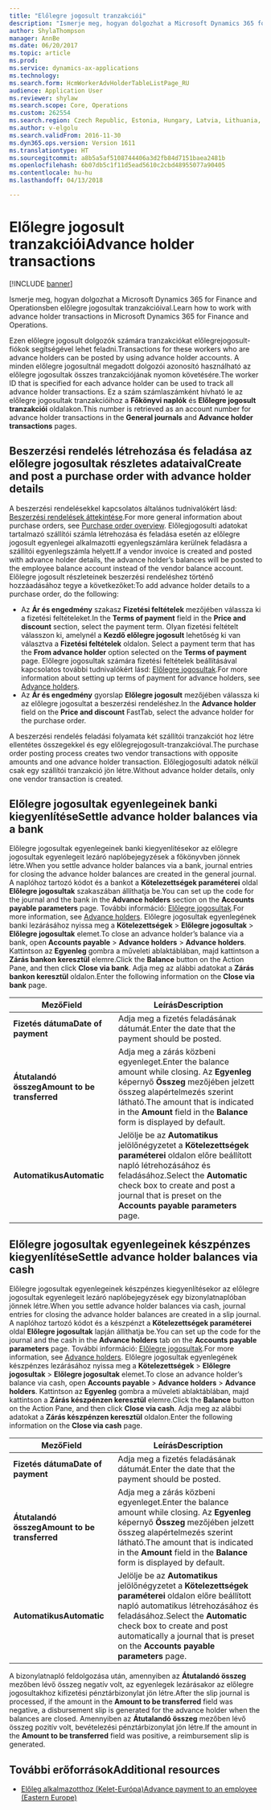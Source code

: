 ```yaml
---
title: "Előlegre jogosult tranzakciói"
description: "Ismerje meg, hogyan dolgozhat a Microsoft Dynamics 365 for Finance and Operationsben előlegre jogosultak tranzakcióival."
author: ShylaThompson
manager: AnnBe
ms.date: 06/20/2017
ms.topic: article
ms.prod: 
ms.service: dynamics-ax-applications
ms.technology: 
ms.search.form: HcmWorkerAdvHolderTableListPage_RU
audience: Application User
ms.reviewer: shylaw
ms.search.scope: Core, Operations
ms.custom: 262554
ms.search.region: Czech Republic, Estonia, Hungary, Latvia, Lithuania, Poland, Russia
ms.author: v-elgolu
ms.search.validFrom: 2016-11-30
ms.dyn365.ops.version: Version 1611
ms.translationtype: HT
ms.sourcegitcommit: a8b5a5af5108744406a3d2fb84d7151baea2481b
ms.openlocfilehash: 6b07db5c1f11d5ead5610c2cbd48955077a90405
ms.contentlocale: hu-hu
ms.lasthandoff: 04/13/2018

---
```


# <a name="advance-holder-transactions"></a><span data-ttu-id="e122f-103">Előlegre jogosult tranzakciói</span><span class="sxs-lookup"><span data-stu-id="e122f-103">Advance holder transactions</span></span>

[!INCLUDE [banner](../includes/banner.md)]

<span data-ttu-id="e122f-104">Ismerje meg, hogyan dolgozhat a Microsoft Dynamics 365 for Finance and Operationsben előlegre jogosultak tranzakcióival.</span><span class="sxs-lookup"><span data-stu-id="e122f-104">Learn how to work with advance holder transactions in Microsoft Dynamics 365 for Finance and Operations.</span></span>

<span data-ttu-id="e122f-105">Ezen előlegre jogosult dolgozók számára tranzakciókat előlegrejogosult-fiókok segítségével lehet feladni.</span><span class="sxs-lookup"><span data-stu-id="e122f-105">Transactions for these workers who are advance holders can be posted by using advance holder accounts.</span></span> <span data-ttu-id="e122f-106">A minden előlegre jogosultnál megadott dolgozói azonosító használható az előlegre jogosultak összes tranzakciójának nyomon követésére.</span><span class="sxs-lookup"><span data-stu-id="e122f-106">The worker ID that is specified for each advance holder can be used to track all advance holder transactions.</span></span> <span data-ttu-id="e122f-107">Ez a szám számlaszámként hívható le az előlegre jogosultak tranzakcióihoz a **Főkönyvi naplók** és **Előlegre jogosult tranzakciói** oldalakon.</span><span class="sxs-lookup"><span data-stu-id="e122f-107">This number is retrieved as an account number for advance holder transactions in the **General journals** and **Advance holder transactions** pages.</span></span>

## <a name="create-and-post-a-purchase-order-with-advance-holder-details"></a><span data-ttu-id="e122f-108">Beszerzési rendelés létrehozása és feladása az előlegre jogosultak részletes adataival</span><span class="sxs-lookup"><span data-stu-id="e122f-108">Create and post a purchase order with advance holder details</span></span>
<span data-ttu-id="e122f-109">A beszerzési rendelésekkel kapcsolatos általános tudnivalókért lásd: [Beszerzési rendelések áttekintése](../../supply-chain/procurement/purchase-order-overview.md).</span><span class="sxs-lookup"><span data-stu-id="e122f-109">For more general information about purchase orders, see [Purchase order overview](../../supply-chain/procurement/purchase-order-overview.md).</span></span> <span data-ttu-id="e122f-110">Előlegjogosulti adatokat tartalmazó szállítói számla létrehozása és feladása esetén az előlegre jogosult egyenlegei alkalmazotti egyenlegszámlára kerülnek feladásra a szállítói egyenlegszámla helyett.</span><span class="sxs-lookup"><span data-stu-id="e122f-110">If a vendor invoice is created and posted with advance holder details, the advance holder’s balances will be posted to the employee balance account instead of the vendor balance account.</span></span> <span data-ttu-id="e122f-111">Előlegre jogosult részleteinek beszerzési rendeléshez történő hozzáadásához tegye a következőket:</span><span class="sxs-lookup"><span data-stu-id="e122f-111">To add advance holder details to a purchase order, do the following:</span></span>

-   <span data-ttu-id="e122f-112">Az **Ár és engedmény** szakasz **Fizetési feltételek** mezőjében válassza ki a fizetési feltételeket.</span><span class="sxs-lookup"><span data-stu-id="e122f-112">In the **Terms of payment** field in the **Price and discount** section, select the payment term.</span></span> <span data-ttu-id="e122f-113"><!---For more information about **Terms of payment**, see [Define vendor payment terms](../accounts-payable/tasks/define-vendor-payment-terms.md).--> Olyan fizetési feltételt válasszon ki, amelynél a **Kezdő előlegre jogosult** lehetőség ki van választva a **Fizetési feltételek** oldalon.</span><span class="sxs-lookup"><span data-stu-id="e122f-113"><!---For more information about **Terms of payment**, see [Define vendor payment terms](../accounts-payable/tasks/define-vendor-payment-terms.md).--> Select a payment term that has the **From advance holder** option selected on the **Terms of payment** page.</span></span> <span data-ttu-id="e122f-114">Előlegre jogosultak számára fizetési feltételek beállításával kapcsolatos további tudnivalókért lásd: [Előlegre jogosultak](emea-advance-holders.md).</span><span class="sxs-lookup"><span data-stu-id="e122f-114">For more information about setting up terms of payment for advance holders, see [Advance holders](emea-advance-holders.md).</span></span>
-   <span data-ttu-id="e122f-115">Az **Ár és engedmény** gyorslap **Előlegre jogosult** mezőjében válassza ki az előlegre jogosultat a beszerzési rendeléshez.</span><span class="sxs-lookup"><span data-stu-id="e122f-115">In the **Advance holder** field on the **Price and discount** FastTab, select the advance holder for the purchase order.</span></span>

<span data-ttu-id="e122f-116">A beszerzési rendelés feladási folyamata két szállítói tranzakciót hoz létre ellentétes összegekkel és egy előlegrejogosult-tranzakcióval.</span><span class="sxs-lookup"><span data-stu-id="e122f-116">The purchase order posting process creates two vendor transactions with opposite amounts and one advance holder transaction.</span></span> <span data-ttu-id="e122f-117">Előlegjogosulti adatok nélkül csak egy szállítói tranzakció jön létre.</span><span class="sxs-lookup"><span data-stu-id="e122f-117">Without advance holder details, only one vendor transaction is created.</span></span>

## <a name="settle-advance-holder-balances-via-a-bank"></a><span data-ttu-id="e122f-118">Előlegre jogosultak egyenlegeinek banki kiegyenlítése</span><span class="sxs-lookup"><span data-stu-id="e122f-118">Settle advance holder balances via a bank</span></span>
<span data-ttu-id="e122f-119">Előlegre jogosultak egyenlegeinek banki kiegyenlítésekor az előlegre jogosultak egyenlegeit lezáró naplóbejegyzések a főkönyvben jönnek létre.</span><span class="sxs-lookup"><span data-stu-id="e122f-119">When you settle advance holder balances via a bank, journal entries for closing the advance holder balances are created in the general journal.</span></span> <span data-ttu-id="e122f-120">A naplóhoz tartozó kódot és a bankot a **Kötelezettségek paraméterei** oldal **Előlegre jogosultak** szakaszában állíthatja be.</span><span class="sxs-lookup"><span data-stu-id="e122f-120">You can set up the code for the journal and the bank in the **Advance holders** section on the **Accounts payable parameters** page.</span></span> <span data-ttu-id="e122f-121">További információ: [Előlegre jogosultak](emea-advance-holders.md).</span><span class="sxs-lookup"><span data-stu-id="e122f-121">For more information, see [Advance holders](emea-advance-holders.md).</span></span> <span data-ttu-id="e122f-122">Előlegre jogosultak egyenlegének banki lezárásához nyissa meg a **Kötelezettségek** &gt; **Előlegre jogosultak** &gt; **Előlegre jogosultak** elemet.</span><span class="sxs-lookup"><span data-stu-id="e122f-122">To close an advance holder’s balance via a bank, open **Accounts payable** &gt; **Advance holders** &gt; **Advance holders**.</span></span> <span data-ttu-id="e122f-123">Kattintson az **Egyenleg** gombra a műveleti ablaktáblában, majd kattintson a **Zárás bankon keresztül** elemre.</span><span class="sxs-lookup"><span data-stu-id="e122f-123">Click the **Balance** button on the Action Pane, and then click **Close via bank**.</span></span> <span data-ttu-id="e122f-124">Adja meg az alábbi adatokat a **Zárás bankon keresztül** oldalon.</span><span class="sxs-lookup"><span data-stu-id="e122f-124">Enter the following information on the **Close via bank** page.</span></span>

| <span data-ttu-id="e122f-125">Mező</span><span class="sxs-lookup"><span data-stu-id="e122f-125">Field</span></span>                    | <span data-ttu-id="e122f-126">Leírás</span><span class="sxs-lookup"><span data-stu-id="e122f-126">Description</span></span> |
|------------------------------|-------------------|
| <span data-ttu-id="e122f-127">**Fizetés dátuma**</span><span class="sxs-lookup"><span data-stu-id="e122f-127">**Date of payment**</span></span>          | <span data-ttu-id="e122f-128">Adja meg a fizetés feladásának dátumát.</span><span class="sxs-lookup"><span data-stu-id="e122f-128">Enter the date that the payment should be posted.</span></span>|
| <span data-ttu-id="e122f-129">**Átutalandó összeg**</span><span class="sxs-lookup"><span data-stu-id="e122f-129">**Amount to be transferred**</span></span> | <span data-ttu-id="e122f-130">Adja meg a zárás közbeni egyenleget.</span><span class="sxs-lookup"><span data-stu-id="e122f-130">Enter the balance amount while closing.</span></span> <span data-ttu-id="e122f-131">Az **Egyenleg** képernyő **Összeg** mezőjében jelzett összeg alapértelmezés szerint látható.</span><span class="sxs-lookup"><span data-stu-id="e122f-131">The amount that is indicated in the **Amount** field in the **Balance** form is displayed by default.</span></span> |
| <span data-ttu-id="e122f-132">**Automatikus**</span><span class="sxs-lookup"><span data-stu-id="e122f-132">**Automatic**</span></span>                | <span data-ttu-id="e122f-133">Jelölje be az **Automatikus** jelölőnégyzetet a **Kötelezettségek paraméterei** oldalon előre beállított napló létrehozásához és feladásához.</span><span class="sxs-lookup"><span data-stu-id="e122f-133">Select the **Automatic** check box to create and post a journal that is preset on the **Accounts payable parameters** page.</span></span>|

## <a name="settle-advance-holder-balances-via-cash"></a><span data-ttu-id="e122f-134">Előlegre jogosultak egyenlegeinek készpénzes kiegyenlítése</span><span class="sxs-lookup"><span data-stu-id="e122f-134">Settle advance holder balances via cash</span></span>
<span data-ttu-id="e122f-135">Előlegre jogosultak egyenlegeinek készpénzes kiegyenlítésekor az előlegre jogosultak egyenlegeit lezáró naplóbejegyzések egy bizonylatnaplóban jönnek létre.</span><span class="sxs-lookup"><span data-stu-id="e122f-135">When you settle advance holder balances via cash, journal entries for closing the advance holder balances are created in a slip journal.</span></span> <span data-ttu-id="e122f-136">A naplóhoz tartozó kódot és a készpénzt a **Kötelezettségek paraméterei** oldal **Előlegre jogosultak** lapján állíthatja be.</span><span class="sxs-lookup"><span data-stu-id="e122f-136">You can set up the code for the journal and the cash in the **Advance holders** tab on the **Accounts payable parameters** page.</span></span> <span data-ttu-id="e122f-137">További információ: [Előlegre jogosultak](emea-advance-holders.md).</span><span class="sxs-lookup"><span data-stu-id="e122f-137">For more information, see [Advance holders](emea-advance-holders.md).</span></span> <span data-ttu-id="e122f-138">Előlegre jogosultak egyenlegének készpénzes lezárásához nyissa meg a **Kötelezettségek** &gt; **Előlegre jogosultak** &gt; **Előlegre jogosultak** elemet.</span><span class="sxs-lookup"><span data-stu-id="e122f-138">To close an advance holder’s balance via cash, open **Accounts payable** &gt; **Advance holders** &gt; **Advance holders**.</span></span> <span data-ttu-id="e122f-139">Kattintson az **Egyenleg** gombra a műveleti ablaktáblában, majd kattintson a **Zárás készpénzen keresztül** elemre.</span><span class="sxs-lookup"><span data-stu-id="e122f-139">Click the **Balance** button on the Action Pane, and then click **Close via cash**.</span></span> <span data-ttu-id="e122f-140">Adja meg az alábbi adatokat a **Zárás készpénzen keresztül** oldalon.</span><span class="sxs-lookup"><span data-stu-id="e122f-140">Enter the following information on the **Close via cash** page.</span></span>

| <span data-ttu-id="e122f-141">Mező</span><span class="sxs-lookup"><span data-stu-id="e122f-141">Field</span></span>                    | <span data-ttu-id="e122f-142">Leírás</span><span class="sxs-lookup"><span data-stu-id="e122f-142">Description</span></span>
|------------------------------|-----------------|
| <span data-ttu-id="e122f-143">**Fizetés dátuma**</span><span class="sxs-lookup"><span data-stu-id="e122f-143">**Date of payment**</span></span>          | <span data-ttu-id="e122f-144">Adja meg a fizetés feladásának dátumát.</span><span class="sxs-lookup"><span data-stu-id="e122f-144">Enter the date that the payment should be posted.</span></span>|
| <span data-ttu-id="e122f-145">**Átutalandó összeg**</span><span class="sxs-lookup"><span data-stu-id="e122f-145">**Amount to be transferred**</span></span> | <span data-ttu-id="e122f-146">Adja meg a zárás közbeni egyenleget.</span><span class="sxs-lookup"><span data-stu-id="e122f-146">Enter the balance amount while closing.</span></span> <span data-ttu-id="e122f-147">Az **Egyenleg** képernyő **Összeg** mezőjében jelzett összeg alapértelmezés szerint látható.</span><span class="sxs-lookup"><span data-stu-id="e122f-147">The amount that is indicated in the **Amount** field in the **Balance** form is displayed by default.</span></span> |
| <span data-ttu-id="e122f-148">**Automatikus**</span><span class="sxs-lookup"><span data-stu-id="e122f-148">**Automatic**</span></span>                | <span data-ttu-id="e122f-149">Jelölje be az **Automatikus** jelölőnégyzetet a **Kötelezettségek paraméterei** oldalon előre beállított napló automatikus létrehozásához és feladásához.</span><span class="sxs-lookup"><span data-stu-id="e122f-149">Select the **Automatic** check box to create and post automatically a journal that is preset on the **Accounts payable parameters** page.</span></span>     |

<span data-ttu-id="e122f-150">A bizonylatnapló feldolgozása után, amennyiben az **Átutalandó összeg** mezőben lévő összeg negatív volt, az egyenlegek lezárásakor az előlegre jogosultakhoz kifizetési pénztárbizonylat jön létre.</span><span class="sxs-lookup"><span data-stu-id="e122f-150">After the slip journal is processed, if the amount in the **Amount to be transferred** field was negative, a disbursement slip is generated for the advance holder when the balances are closed.</span></span> <span data-ttu-id="e122f-151">Amennyiben az **Átutalandó összeg** mezőben lévő összeg pozitív volt, bevételezési pénztárbizonylat jön létre.</span><span class="sxs-lookup"><span data-stu-id="e122f-151">If the amount in the **Amount to be transferred** field was positive, a reimbursement slip is generated.</span></span>

## <a name="additional-resources"></a><span data-ttu-id="e122f-152">További erőforrások</span><span class="sxs-lookup"><span data-stu-id="e122f-152">Additional resources</span></span>

- [<span data-ttu-id="e122f-153">Előleg alkalmazotthoz (Kelet-Európa)</span><span class="sxs-lookup"><span data-stu-id="e122f-153">Advance payment to an employee (Eastern Europe)</span></span>](tasks/advance-payment-employee.md)


